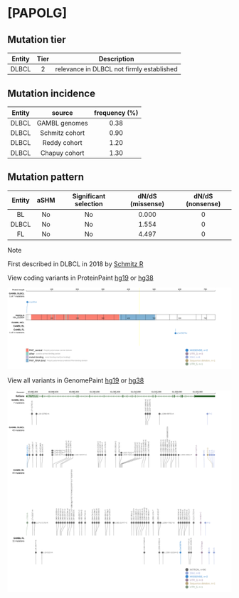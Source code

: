 # [PAPOLG]

## Mutation tier

|Entity|Tier|Description                              |
|:------:|:----:|-----------------------------------------|
|DLBCL |2   |relevance in DLBCL not firmly established|
## Mutation incidence

|Entity|source        |frequency (%)|
|:------:|:--------------:|:-------------:|
|DLBCL |GAMBL genomes |0.38         |
|DLBCL |Schmitz cohort|0.90         |
|DLBCL |Reddy cohort  |1.20         |
|DLBCL |Chapuy cohort |1.30         |

## Mutation pattern

|Entity|aSHM|Significant selection|dN/dS (missense)|dN/dS (nonsense)|
|:------:|:----:|:---------------------:|:----------------:|:----------------:|
|BL    |No  |No                   |0.000           |0               |
|DLBCL |No  |No                   |1.554           |0               |
|FL    |No  |No                   |4.497           |0               |


> [!NOTE]
> First described in DLBCL in 2018 by [Schmitz R](https://pubmed.ncbi.nlm.nih.gov/29641966)


View coding variants in ProteinPaint [hg19](https://www.bcgsc.ca/downloads/morinlab/GAMBL/test/genes/PAPOLG_protein.html)  or [hg38](https://www.bcgsc.ca/downloads/morinlab/GAMBL/test/genes/PAPOLG_protein_hg38.html)

![image](images/proteinpaint/PAPOLG_NM_022894.svg)

View all variants in GenomePaint [hg19](https://www.bcgsc.ca/downloads/morinlab/GAMBL/test/genes/PAPOLG.html)  or [hg38](https://www.bcgsc.ca/downloads/morinlab/GAMBL/test/genes/PAPOLG_hg38.html)

![image](images/proteinpaint/PAPOLG.svg)
